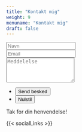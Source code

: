 ```yaml
---
title: "Kontakt mig"
weight: 9
menuname: "Kontakt mig"
draft: false
---
```


<form id="contactform" method="post" action="https://formspree.io/juri@juri.dk">
	<div class="field half first">
		<input type="text" name="name" id="name" placeholder="Navn"/>
	</div>
	<div class="field half">
		<input type="email" id="email" name="email" placeholder="Email">
	</div>
	<div class="field">
		<textarea name="message" id="message" rows="4" placeholder="Meddelelse"></textarea>
	</div>
	<ul class="actions">
		<li><input type="submit" value="Send besked" class="special" /></li>
		<li><input type="reset" value="Nulstil" /></li>
	</ul>
	<input type="hidden" name="_next" value="?sent#formspree" />
	<input type="hidden" name="_subject" value="Kontakt via juri.dk" />
	<input type="text" name="_gotcha" style="display:none" />
</form>
<span id="contactformsent">Tak for din henvendelse!</span>

<script>
$(document).ready(function($) { 
    $(function(){
        if (window.location.search == "?sent") {
        	$('#contactform').hide();
        	$('#contactformsent').show();
        } else {
        	$('#contactformsent').hide();
        }
    });
});
</script>


{{< socialLinks >}}
